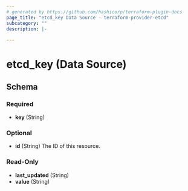 ```yaml
---
# generated by https://github.com/hashicorp/terraform-plugin-docs
page_title: "etcd_key Data Source - terraform-provider-etcd"
subcategory: ""
description: |-
  
---
```


# etcd_key (Data Source)





<!-- schema generated by tfplugindocs -->
## Schema

### Required

- **key** (String)

### Optional

- **id** (String) The ID of this resource.

### Read-Only

- **last_updated** (String)
- **value** (String)


